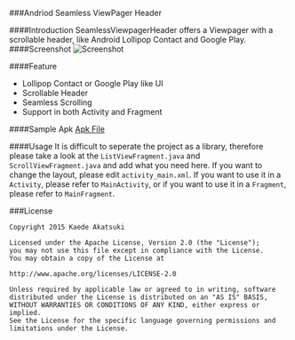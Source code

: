 ###Andriod Seamless ViewPager Header 

####Introduction
SeamlessViewpagerHeader offers a Viewpager with a scrollable header, like Android Lollipop Contact and Google Play.
####Screenshot
![Screenshot](https://lh3.googleusercontent.com/-fR2qKrjezAk/VUCi1tOcl-I/AAAAAAAAA7U/4PUqnYj0t48/s0/00.gif "Screenshot")

####Feature

 - Lollipop Contact or Google Play like UI
 - Scrollable Header
 - Seamless Scrolling
 - Support in both Activity and Fragment

####Sample Apk
[Apk File](/extras/app-debug.apk)

####Usage
It is difficult to seperate the project as a library, therefore please take a look at the `ListViewFragment.java` and `ScrollViewFragment.java` and add what you need here.
If you want to change the layout, please edit `activity_main.xml`.
If you want to use it in a `Activity`, please refer to `MainActivity`, or if you want to use it in a `Fragment`, please refer to `MainFragment`.


###License

    Copyright 2015 Kaede Akatsuki

    Licensed under the Apache License, Version 2.0 (the "License");
    you may not use this file except in compliance with the License.
    You may obtain a copy of the License at

    http://www.apache.org/licenses/LICENSE-2.0

    Unless required by applicable law or agreed to in writing, software
    distributed under the License is distributed on an "AS IS" BASIS,
    WITHOUT WARRANTIES OR CONDITIONS OF ANY KIND, either express or implied.
    See the License for the specific language governing permissions and
    limitations under the License.
